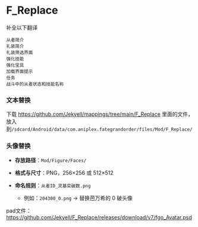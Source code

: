 # F_Replace
补全以下翻译
```
从者简介
礼装简介
礼装筛选界面
强化技能
强化宝具
加载界面提示
任务
战斗中的从者状态和技能名称
```
### 文本替换
  下载 https://github.com/Jekyell/mappings/tree/main/F_Replace 里面的文件，放入到`/sdcard/Android/data/com.aniplex.fategrandorder/files/Mod/F_Replace/`


### 头像替换

* **存放路径**：`Mod/Figure/Faces/`
* **格式与尺寸**：PNG，256×256 或 512×512
* **命名规则**：`从者ID_灵基突破数.png`

  * 例如：`204300_0.png` → 替换芭万希的 0 破头像

pad文件：https://github.com/Jekyell/F_Replace/releases/download/v7/fgo_Avatar.psd


